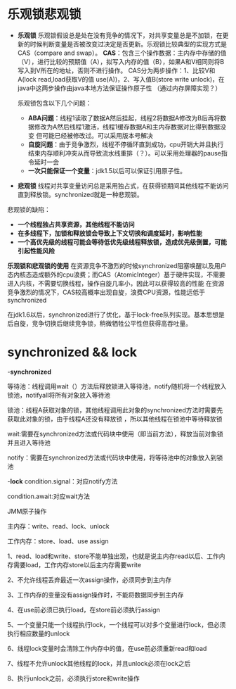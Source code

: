 # 乐观锁悲观锁
- **乐观锁**
  乐观锁假设总是处在没有竞争的情况下，对共享变量总是不加锁，在更新的时候判断变量是否被改变过决定是否更新。乐观锁比较典型的实现方式是
  CAS（compare and swap）。
  **CAS**：包含三个操作数据：主内存中存储的值（V），进行比较的预期值（A），拟写入内存的值（B），如果A和V相同则将B写入到V所在的地址，否则不进行操作。
   CAS分为两步操作：1、比较V和A(lock read,load获取V的值 use(A))，2、写入值B(store write unlock)，在java中这两步操作由java本地方法保证操作原子性
   （通过内存屏障实现？）
   
   乐观锁包含以下几个问题：
   
   - **ABA问题**：线程1读取了数据A然后挂起，线程2将数据A修改为B后再将数据修改为A然后线程1激活，线程1缓存数据A和主内存数据对比得到数据没变
   但可能已经被修改过。可以采用版本号解决
   - **自旋问题**：由于竞争激烈，线程不停循环直到成功，cpu开销大并且执行结束内存顺利冲突从而导致流水线重排（？）。可以采用处理器的pause指令延时一会
   - **一次只能保证一个变量**：jdk1.5以后可以保证引用原子性。

- **悲观锁**
 线程对共享变量访问总是采用独占式，在获得锁期间其他线程不能访问直到释放锁。synchronized就是一种悲观锁。
 
 悲观锁的缺陷：
 - **一个线程独占共享资源，其他线程不能访问**
 - **在多线程下，加锁和释放锁会导致上下文切换和调度延时，影响性能**
 - **一个高优先级的线程可能会等待低优先级线程释放锁，造成优先级倒置，可能引起性能风险**


  **乐观锁和悲观锁的使用**
 在资源竞争不激烈的时候synchronized阻塞唤醒以及用户态内核态造成额外的cpu浪费；而CAS（AtomicInteger）基于硬件实现，不需要进入内核，不需要切换线程，操作自旋几率小，因此可以获得较高的性能
 在资源竞争激烈的情况下，CAS较高概率出现自旋，浪费CPU资源，性能远低于synchronized
 
 在jdk1.6以后，synchronized进行了优化，基于lock-free队列实现。基本思想是后自旋，竞争切换后继续竞争锁，稍微牺牲公平性但获得高吞吐量。
 
 
 # synchronized && lock
  -**synchronized** 
  
  等待池：线程调用wait（）方法后释放锁进入等待池，notify随机将一个线程放入锁池，notifyall将所有对象放入等待池
  
  锁池：线程A获取对象的锁，其他线程调用此对象的synchronized方法时需要先获取此对象的锁，由于线程A还没有释放锁 ，所以其他线程在锁池中等待释放锁
  
  wait:需要在synchronized方法或代码块中使用（即当前方法），释放当前对象锁并且进入等待池
  
  notify：需要在synchronized方法或代码块中使用，将等待池中的对象放入到锁池
  
  -**lock**
  condition.signal：对应notify方法
  
  condition.await:对应wait方法
  
  
  
  
  JMM原子操作
  
  主内存：write、read、lock、unlock
  
  工作内存：store、load、use assign
  
  1、read、load和write、store不能单独出现，也就是说主内存read以后、工作内存需要load，工作内存store以后主内存需要write
  
  2、不允许线程丢弃最近一次assign操作，必须同步到主内存
  
  3、工作内存的变量没有assign操作时，不能将数据同步到主内存
  
  4、在use前必须已执行load，在store前必须执行assign
  
  5、一个变量只能一个线程执行lock，一个线程可以对多个变量进行lock，但必须执行相应数量的unlock
  
  6、线程lock变量时会清除工作内存中的值，在use前必须重新read和load
  
  7、线程不允许unlock其他线程的lock，并且unlock必须在lock之后
  
  8、执行unlock之前，必须执行store和write操作
  

